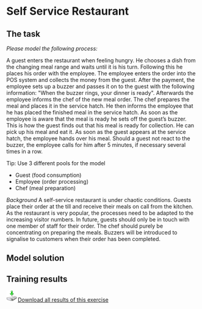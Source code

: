 # Self Service Restaurant

## The task

*Please model the following process:*

A guest enters the restaurant when feeling hungry. He chooses a dish from the changing meal range and waits until it is his turn. Following this he places his order with the employee. The employee enters the order into the POS system and collects the money from the guest. After the payment, the employee sets up a buzzer and passes it on to the guest with the following information: "When the buzzer rings, your dinner is ready".
Afterwards the employee informs the chef of the new meal order. The chef prepares the meal and places it in the service hatch. He then informs the employee that he has placed the finished meal in the service hatch.
As soon as the employee is aware that the meal is ready he sets off the guest’s buzzer. This is how the guest finds out that his meal is ready for collection. He can pick up his meal and eat it. As soon as the guest appears at the service hatch, the employee hands over his meal. Should a guest not react to the buzzer, the employee calls for him after 5 minutes, if necessary several times in a row.

Tip: Use 3 different pools for the model
- Guest (food consumption)
- Employee (order processing)
- Chef (meal preparation)

*Background*
A self-service restaurant is under chaotic conditions. Guests place their order at the till and receive their meals on call from the kitchen. As the restaurant is very popular, the processes need to be adapted to the increasing visitor numbers. In future, guests should only be in touch with one member of staff for their order. The chef should purely be concentrating on preparing the meals. Buzzers will be introduced to signalise to customers when their order has been completed.

## Model solution


## Training results

<a href="/site/static/04-Self-service-restaurant.zip"><img src="img/download.png" style="width:30px;height:30px;border:0;" />Download all results of this exercise</a>
